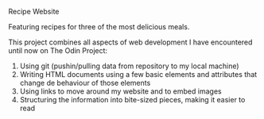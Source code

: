 Recipe Website

Featuring recipes for three of the most delicious meals.

This project combines all aspects of web development I have encountered until now on The Odin Project:
1. Using git (pushin/pulling data from repository to my local machine)
2. Writing HTML documents using a few basic elements and attributes that change de behaviour of those elements
3. Using links to move around my website and to embed images
4. Structuring the information into bite-sized pieces, making it easier to read
